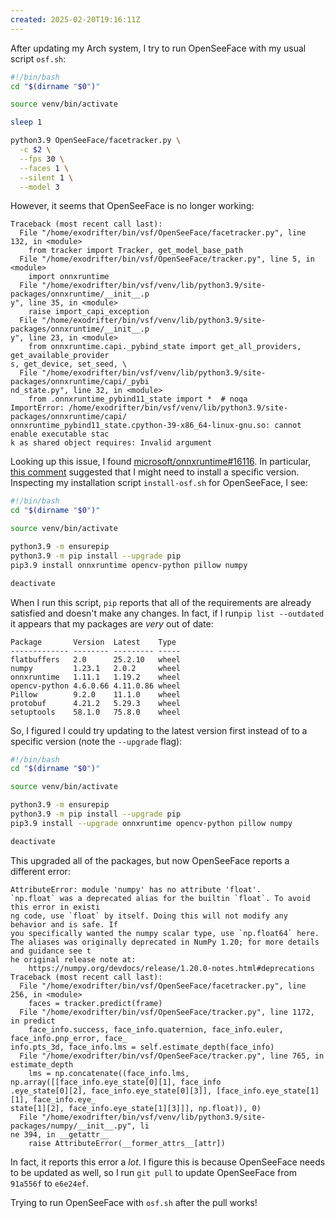 ```yaml
---
created: 2025-02-20T19:16:11Z
---
```


After updating my Arch system, I try to run OpenSeeFace with my usual script `osf.sh`:

```sh
#!/bin/bash
cd "$(dirname "$0")"

source venv/bin/activate

sleep 1

python3.9 OpenSeeFace/facetracker.py \
  -c $2 \
  --fps 30 \
  --faces 1 \
  --silent 1 \
  --model 3
```

However, it seems that OpenSeeFace is no longer working:

```
Traceback (most recent call last):
  File "/home/exodrifter/bin/vsf/OpenSeeFace/facetracker.py", line 132, in <module>
    from tracker import Tracker, get_model_base_path
  File "/home/exodrifter/bin/vsf/OpenSeeFace/tracker.py", line 5, in <module>
    import onnxruntime
  File "/home/exodrifter/bin/vsf/venv/lib/python3.9/site-packages/onnxruntime/__init__.p
y", line 35, in <module>
    raise import_capi_exception
  File "/home/exodrifter/bin/vsf/venv/lib/python3.9/site-packages/onnxruntime/__init__.p
y", line 23, in <module>
    from onnxruntime.capi._pybind_state import get_all_providers, get_available_provider
s, get_device, set_seed, \
  File "/home/exodrifter/bin/vsf/venv/lib/python3.9/site-packages/onnxruntime/capi/_pybi
nd_state.py", line 32, in <module>
    from .onnxruntime_pybind11_state import *  # noqa
ImportError: /home/exodrifter/bin/vsf/venv/lib/python3.9/site-packages/onnxruntime/capi/
onnxruntime_pybind11_state.cpython-39-x86_64-linux-gnu.so: cannot enable executable stac
k as shared object requires: Invalid argument
```

Looking up this issue, I found [microsoft/onnxruntime#16116](https://github.com/microsoft/onnxruntime/issues/16116). In particular, [this comment](https://github.com/microsoft/onnxruntime/issues/16116#issuecomment-1665530454) suggested that I might need to install a specific version. Inspecting my installation script `install-osf.sh` for OpenSeeFace, I see:

```sh
#!/bin/bash
cd "$(dirname "$0")"

source venv/bin/activate

python3.9 -m ensurepip
python3.9 -m pip install --upgrade pip
pip3.9 install onnxruntime opencv-python pillow numpy

deactivate
```

When I run this script, `pip` reports that all of the requirements are already satisfied and doesn't make any changes. In fact, if I run`pip list --outdated` it appears that my packages are _very_ out of date:

```
Package       Version  Latest    Type
------------- -------- --------- -----
flatbuffers   2.0      25.2.10   wheel
numpy         1.23.1   2.0.2     wheel
onnxruntime   1.11.1   1.19.2    wheel
opencv-python 4.6.0.66 4.11.0.86 wheel
Pillow        9.2.0    11.1.0    wheel
protobuf      4.21.2   5.29.3    wheel
setuptools    58.1.0   75.8.0    wheel
```

So, I figured I could try updating to the latest version first instead of to a specific version (note the `--upgrade` flag):

```sh
#!/bin/bash
cd "$(dirname "$0")"

source venv/bin/activate

python3.9 -m ensurepip
python3.9 -m pip install --upgrade pip
pip3.9 install --upgrade onnxruntime opencv-python pillow numpy

deactivate
```

This upgraded all of the packages, but now OpenSeeFace reports a different error:

```
AttributeError: module 'numpy' has no attribute 'float'.
`np.float` was a deprecated alias for the builtin `float`. To avoid this error in existi
ng code, use `float` by itself. Doing this will not modify any behavior and is safe. If
you specifically wanted the numpy scalar type, use `np.float64` here.
The aliases was originally deprecated in NumPy 1.20; for more details and guidance see t
he original release note at:
    https://numpy.org/devdocs/release/1.20.0-notes.html#deprecations
Traceback (most recent call last):
  File "/home/exodrifter/bin/vsf/OpenSeeFace/facetracker.py", line 256, in <module>
    faces = tracker.predict(frame)
  File "/home/exodrifter/bin/vsf/OpenSeeFace/tracker.py", line 1172, in predict
    face_info.success, face_info.quaternion, face_info.euler, face_info.pnp_error, face_
info.pts_3d, face_info.lms = self.estimate_depth(face_info)
  File "/home/exodrifter/bin/vsf/OpenSeeFace/tracker.py", line 765, in estimate_depth
    lms = np.concatenate((face_info.lms, np.array([[face_info.eye_state[0][1], face_info
.eye_state[0][2], face_info.eye_state[0][3]], [face_info.eye_state[1][1], face_info.eye_
state[1][2], face_info.eye_state[1][3]]], np.float)), 0)
  File "/home/exodrifter/bin/vsf/venv/lib/python3.9/site-packages/numpy/__init__.py", li
ne 394, in __getattr__
    raise AttributeError(__former_attrs__[attr])
```

In fact, it reports this error a _lot_. I figure this is because OpenSeeFace needs to be updated as well, so I run `git pull` to update OpenSeeFace from `91a556f` to `e6e24ef`.

Trying to run OpenSeeFace with `osf.sh` after the pull works!
